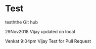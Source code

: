 # Test
tesththe Git hub

29Nov2018
Vijay updated on local

Venkat 9:04pm
Vijay Test for Pull Request
